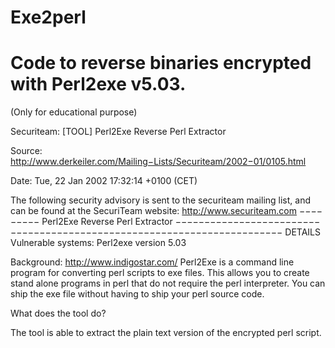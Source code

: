 # Exe2perl 
# Code to reverse binaries encrypted with Perl2exe v5.03. 

(Only for educational purpose)

Securiteam: [TOOL] Perl2Exe Reverse Perl Extractor

Source: http://www.derkeiler.com/Mailing−Lists/Securiteam/2002−01/0105.html

Date: Tue, 22 Jan 2002 17:32:14 +0100 (CET)

The following security advisory is sent to the securiteam mailing list, and can 
be found at the SecuriTeam website: http://www.securiteam.com
−−−−−−−−−
Perl2Exe Reverse Perl Extractor
−−−−−−−−−−−−−−−−−−−−−−−−−−−−−−−−−−−−−−−−−−−−−−−−−−−−−−−−−−−−−−−−−−−−−−−−
DETAILS
Vulnerable systems: Perl2exe version 5.03

Background:
<http://www.indigostar.com/> Perl2Exe is a command line program for
converting perl scripts to exe files. This allows you to create stand
alone programs in perl that do not require the perl interpreter. You can
ship the exe file without having to ship your perl source code.

What does the tool do?

The tool is able to extract the plain text version of the encrypted perl script.

